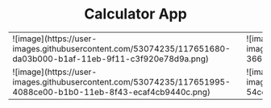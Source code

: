 <h1 align="center"> Calculator App </h1>

<table>
  <tr>
        <td width = "50%"> ![image](https://user-images.githubusercontent.com/53074235/117651680-da03b000-b1af-11eb-9f11-c3f920e78d9a.png) <td>
        <td width = "50%"> ![image](https://user-images.githubusercontent.com/53074235/117651963-3666cf80-b1b0-11eb-9afd-2e980956a8f2.png) <td>
  </tr>
  <tr>
      <td width = "50%"> ![image](https://user-images.githubusercontent.com/53074235/117651995-4088ce00-b1b0-11eb-8f43-ecaf4cb9440c.png) <td>
      <td width = "50%"> ![image](https://user-images.githubusercontent.com/53074235/117652060-54cccb00-b1b0-11eb-82fa-eaac5210792f.png) <td>
  </tr>
</table>

